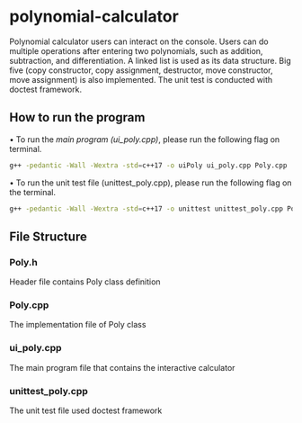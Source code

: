 # polynomial-calculator
Polynomial calculator users can interact on the console. Users can do multiple operations after entering two polynomials, such as addition, subtraction, and differentiation. A linked list is used as its data structure. Big five (copy constructor, copy assignment, destructor, move constructor, move assignment) is also implemented. The unit test is conducted with doctest framework.

## How to run the program
• To run the <em>main program (ui_poly.cpp)</em>, please run the following flag on terminal.
<br>
```bash
g++ -pedantic -Wall -Wextra -std=c++17 -o uiPoly ui_poly.cpp Poly.cpp
```

• To run the unit test file (unittest_poly.cpp), please run the following flag on the terminal.
<br>
```bash
g++ -pedantic -Wall -Wextra -std=c++17 -o unittest unittest_poly.cpp Poly.cpp
```

## File Structure
### Poly.h
Header file contains Poly class definition

### Poly.cpp
The implementation file of Poly class

### ui_poly.cpp
The main program file that contains the interactive calculator

### unittest_poly.cpp
The unit test file used doctest framework

